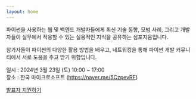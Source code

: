 ```yaml
---
layout: home
---
```

파이썬을 사용하는 웹 및 백엔드 개발자들에게 최신 기술 동향, 모범 사례, 그리고 개발자들이 실무에서 적용할 수 있는 실용적인 지식을 공유하는 심포지움입니다.

참가자들이 파이썬의 다양한 활용 방법을 배우고, 네트워킹을 통해 파이썬 개발 커뮤니티에서 서로 도움을 주고 받기 위함입니다.

일시 : 2024년 3월 23일 (토) 10:00 ~ 17:00<br>
장소 : 한국 마이크로소프트 (<a class="button" href="https://naver.me/5CzpevRF">https://naver.me/5CzpevRF</a>)

<a class="button" href="https://docs.google.com/forms/d/e/1FAIpQLScT_ucM_r7HzD5KwT83K3Tojda_zjxGbR0wRjLKWPwgLj5lDA/viewform?pli=1">발표자 지원하기</a>
